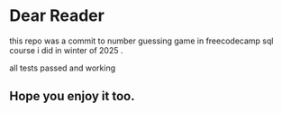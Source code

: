 # Dear Reader

this repo was a commit to number guessing game in freecodecamp sql course i did in winter of 2025 .

all tests passed and working

## Hope you enjoy it too.
